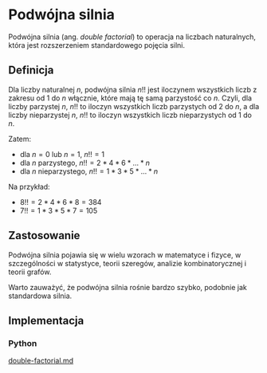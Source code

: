# Podwójna silnia

Podwójna silnia (ang. *double factorial*) to operacja na liczbach naturalnych, która jest rozszerzeniem standardowego pojęcia silni.

## Definicja

Dla liczby naturalnej $n$, podwójna silnia $n!!$ jest iloczynem wszystkich liczb z zakresu od $1$ do $n$ włącznie, które mają tę samą parzystość co $n$. Czyli, dla liczby parzystej $n$, $n!!$ to iloczyn wszystkich liczb parzystych od $2$ do $n$, a dla liczby nieparzystej $n$, $n!!$ to iloczyn wszystkich liczb nieparzystych od $1$ do $n$.

Zatem:

- dla $n = 0$ lub $n = 1$, $n!! = 1$
- dla $n$ parzystego, $n!! = 2 * 4 * 6 * ... * n$
- dla $n$ nieparzystego, $n!! = 1 * 3 * 5 * ... * n$

Na przykład:

- $8!! = 2 * 4 * 6 * 8 = 384$
- $7!! = 1 * 3 * 5 * 7 = 105$

## Zastosowanie

Podwójna silnia pojawia się w wielu wzorach w matematyce i fizyce, w szczególności w statystyce, teorii szeregów, analizie kombinatorycznej i teorii grafów.

Warto zauważyć, że podwójna silnia rośnie bardzo szybko, podobnie jak standardowa silnia.

## Implementacja

### Python


[double-factorial.md](../../programming/python/algorithms/integers/double-factorial.md)
